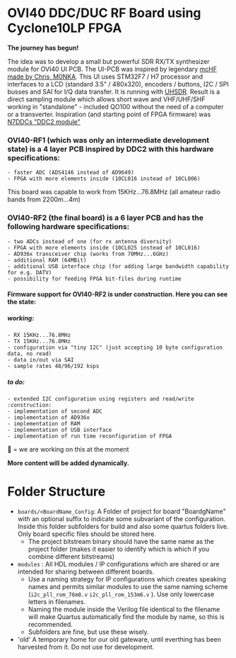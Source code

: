 # OVI40 DDC/DUC RF Board using Cyclone10LP FPGA

**The journey has begun!**

The idea was to develop a small but powerful SDR RX/TX synthesizer module for OVI40 UI PCB. The UI-PCB was inspired by legendary [mcHF made by Chris, M0NKA](http://m0nka.co.uk). This UI uses STM32F7 / H7 processor and interfaces to a LCD (standard 3.5" / 480x320), encoders / buttons, I2C / SPI busses and SAI for I/Q data transfer. It is running with [UHSDR](https://github.com/df8oe/UHSDR). Result is a direct sampling module which allows short wave and VHF/UHF/SHF working in "standalone" - included QO100 without the need of a computer or a transverter.
Inspiration (and starting point of FPGA firmware) was [N7DDCs "DDC2 module"](https://github.com/Dfinitski/DDC_Module_2)

### OVI40-RF1 (which was only an intermediate development state) is a 4 layer PCB inspired by DDC2 with this hardware specifications:
	- faster ADC (ADS4146 instead of AD9649)
	- FPGA with more elements inside (10CL016 instead of 10CL006)
This board was capable to work from 15KHz...76.8MHz (all amateur radio bands from 2200m...4m)

### OVI40-RF2 (the final board) is a 6 layer PCB and has the following hardware specifications:
	- two ADCs instead of one (for rx antenna diversity)
	- FPGA with more elements inside (10CL025 instead of 10CL016)
	- AD936x transceiver chip (works from 70MHz...6GHz)
	- additional RAM (64MBit)
	- additional USB interface chip (for adding large bandwidth capability for e.g. DATV)
	- possibility for feeding FPGA bit-files during runtime

#### Firmware support for OVI40-RF2 is under construction. Here you can see the state:

##### working:
	- RX 15KHz...76.8MHz
	- TX 15KHz...76.8MHz
	- configuration via "tiny I2C" (just accepting 10 byte configuration data, no read)
	- data in/out via SAI
	- sample rates 48/96/192 ksps

##### to do:
	- extended I2C configuration using registers and read/write :construction:
	- implementation of second ADC
	- implementation of AD936x
	- implementation of RAM
	- implementation of USB interface
	- implementation of run time reconfiguration of FPGA

:construction: = we are working on this at the moment

**More content will be added dynamically.**

# Folder Structure

- `boards/<BoardName_Config`: A Folder of project for board "BoardgName" with an optional suffix to indicate some subvariant of the configuration.  Inside this folder subfolders for build and also some quartus folders live. Only board specific files should be stored here.
	- The project bitstream binary should have the same name as the project folder (makes it easier to identify which is which if you combine different bitstreams)
- `modules` : All HDL modules / IP configurations which are shared or are intended for sharing between different boards.
	- Use a naming strategy for IP configurations which creates speaking names and permits similar modules to use the same naming scheme (`i2c_pll_rom_76m8.v` `i2c_pll_rom_153m6.v` ).  Use only lowercase letters in filenames.
	- Naming the module inside the Verilog file identical to the filename will make Quartus automatically find the module by name, so this is recommended.
	- Subfolders are fine, but use these wisely.
- 'old' A temporary home for our old gateware, until everthing has been harvested from it. Do not use for development.
